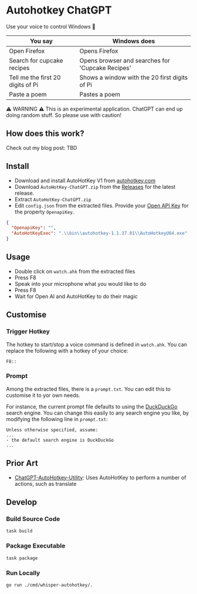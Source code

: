 # Autohotkey ChatGPT

Use your voice to control Windows 📢

| You say                    | Windows does                                     |
| -------------------------- | ------------------------------------------------ |
| Open Firefox               | Opens Firefox                                    |
| Search for cupcake recipes | Opens browser and searches for 'Cupcake Recipes' |
| Tell me the first 20 digits of Pi                            | Shows a window with the 20 first digits of Pi                                                 |
| Paste a poem | Pastes a poem |

⚠ WARNING ⚠ This is an experimental application. ChatGPT can end up doing random stuff. So please use with caution!

## How does this work?

Check out my blog post: TBD

## Install

- Download and install AutoHotKey V1 from [autohotkey.com](https://www.autohotkey.com/)
- Download `AutoHotKey-ChatGPT.zip` from the [Releases](https://github.com/mxro/autohotkey-chatgpt-voice/releases) for the latest release.
- Extract `AutoHotKey-ChatGPT.zip`
- Edit `config.json` from the extracted files. Provide your [Open API Key](https://www.howtogeek.com/885918/how-to-get-an-openai-api-key/) for the property `OpenapiKey`.

```json
{
  "OpenapiKey": "",
  "AutoHotKeyExec": ".\\bin\\autohotkey-1.1.37.01\\AutoHotkeyU64.exe"
}
```

## Usage

- Double click on `watch.ahk` from the extracted files
- Press F8
- Speak into your microphone what you would like to do
- Press F8
- Wait for Open AI and AutoHotKey to do their magic

## Customise

### Trigger Hotkey

The hotkey to start/stop a voice command is defined in `watch.ahk`. You can replace the following with a hotkey of your choice:

```
F8::
```

### Prompt

Among the extracted files, there is a `prompt.txt`. You can edit this to customise it to yor own needs.

For instance, the current prompt file defaults to using the [DuckDuckGo](https://duckduckgo.com/) search engine. You can change this easily to any search engine you like, by modifying the following line in `prompt.txt`:

```
Unless otherwise specified, assume:
...
- the default search engine is DuckDuckGo
...
```

## Prior Art

- [ChatGPT-AutoHotkey-Utility](https://github.com/kdalanon/ChatGPT-AutoHotkey-Utility): Uses AutoHotKey to perform a number of actions, such as translate

## Develop

### Build Source Code

`task build`

### Package Executable

`task package`

### Run Locally

```
go run ./cmd/whisper-autohotkey/.
```
